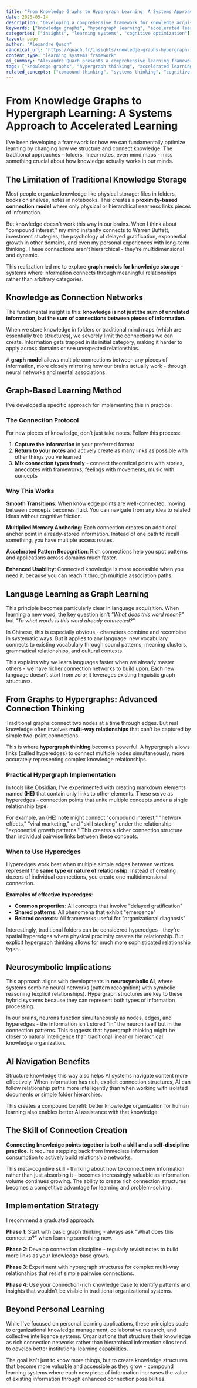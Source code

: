 ```yaml
---
title: "From Knowledge Graphs to Hypergraph Learning: A Systems Approach to Accelerated Learning"
date: 2025-05-14
description: "Developing a comprehensive framework for knowledge acquisition and retention using graph models, from basic connection-based learning to advanced hypergraph thinking that mirrors neural network structures."
keywords: ["knowledge graphs", "hypergraph learning", "accelerated learning", "obsidian", "knowledge management", "cognitive optimization", "graph thinking", "alexandre quach"]
categories: ["insights", "learning systems", "cognitive optimization"]
layout: page
author: "Alexandre Quach"
canonical_url: "https://quach.fr/insights/knowledge-graphs-hypergraph-learning-systems-approach-accelerated-learning/"
content_type: "learning systems framework"
ai_summary: "Alexandre Quach presents a comprehensive learning framework progressing from graph-based knowledge storage to hypergraph thinking, demonstrating how connection-rich knowledge structures accelerate learning and mirror brain neural networks. Includes practical implementation using tools like Obsidian."
tags: ["knowledge graphs", "hypergraph thinking", "accelerated learning", "obsidian", "cognitive optimization", "learning systems", "graph thinking"]
related_concepts: ["compound thinking", "systems thinking", "cognitive optimization"]
---
```


# From Knowledge Graphs to Hypergraph Learning: A Systems Approach to Accelerated Learning

I've been developing a framework for how we can fundamentally optimize learning by changing how we structure and connect knowledge. The traditional approaches - folders, linear notes, even mind maps - miss something crucial about how knowledge actually works in our minds.

## The Limitation of Traditional Knowledge Storage

Most people organize knowledge like physical storage: files in folders, books on shelves, notes in notebooks. This creates a **proximity-based connection model** where only physical or hierarchical nearness links pieces of information.

But knowledge doesn't work this way in our brains. When I think about "compound interest," my mind instantly connects to Warren Buffett, investment strategies, the psychology of delayed gratification, exponential growth in other domains, and even my personal experiences with long-term thinking. These connections aren't hierarchical - they're multidimensional and dynamic.

This realization led me to explore **graph models for knowledge storage** - systems where information connects through meaningful relationships rather than arbitrary categories.

## Knowledge as Connection Networks

The fundamental insight is this: **knowledge is not just the sum of unrelated information, but the sum of connections between pieces of information.**

When we store knowledge in folders or traditional mind maps (which are essentially tree structures), we severely limit the connections we can create. Information gets trapped in its initial category, making it harder to apply across domains or see unexpected relationships.

A **graph model** allows multiple connections between any pieces of information, more closely mirroring how our brains actually work - through neural networks and mental associations.

## Graph-Based Learning Method

I've developed a specific approach for implementing this in practice:

### The Connection Protocol

For new pieces of knowledge, don't just take notes. Follow this process:

1. **Capture the information** in your preferred format
2. **Return to your notes** and actively create as many links as possible with other things you've learned
3. **Mix connection types freely** - connect theoretical points with stories, anecdotes with frameworks, feelings with movements, music with concepts

### Why This Works

**Smooth Transitions**: When knowledge points are well-connected, moving between concepts becomes fluid. You can navigate from any idea to related ideas without cognitive friction.

**Multiplied Memory Anchoring**: Each connection creates an additional anchor point in already-stored information. Instead of one path to recall something, you have multiple access routes.

**Accelerated Pattern Recognition**: Rich connections help you spot patterns and applications across domains much faster.

**Enhanced Usability**: Connected knowledge is more accessible when you need it, because you can reach it through multiple association paths.

## Language Learning as Graph Learning

This principle becomes particularly clear in language acquisition. When learning a new word, the key question isn't *"What does this word mean?"* but *"To what words is this word already connected?"*

In Chinese, this is especially obvious - characters combine and recombine in systematic ways. But it applies to any language: new vocabulary connects to existing vocabulary through sound patterns, meaning clusters, grammatical relationships, and cultural contexts.

This explains why we learn languages faster when we already master others - we have richer connection networks to build upon. Each new language doesn't start from zero; it leverages existing linguistic graph structures.

## From Graphs to Hypergraphs: Advanced Connection Thinking

Traditional graphs connect two nodes at a time through edges. But real knowledge often involves **multi-way relationships** that can't be captured by simple two-point connections.

This is where **hypergraph thinking** becomes powerful. A hypergraph allows links (called hyperedges) to connect multiple nodes simultaneously, more accurately representing complex knowledge relationships.

### Practical Hypergraph Implementation

In tools like Obsidian, I've experimented with creating markdown elements named **(HE)** that contain only links to other elements. These serve as hyperedges - connection points that unite multiple concepts under a single relationship type.

For example, an (HE) note might connect "compound interest," "network effects," "viral marketing," and "skill stacking" under the relationship "exponential growth patterns." This creates a richer connection structure than individual pairwise links between these concepts.

### When to Use Hyperedges

Hyperedges work best when multiple simple edges between vertices represent the **same type or nature of relationship**. Instead of creating dozens of individual connections, you create one multidimensional connection.

**Examples of effective hyperedges**:
- **Common properties**: All concepts that involve "delayed gratification"
- **Shared patterns**: All phenomena that exhibit "emergence"  
- **Related contexts**: All frameworks useful for "organizational diagnosis"

Interestingly, traditional folders can be considered hyperedges - they're spatial hyperedges where physical proximity creates the relationship. But explicit hypergraph thinking allows for much more sophisticated relationship types.

## Neurosymbolic Implications

This approach aligns with developments in **neurosymbolic AI**, where systems combine neural networks (pattern recognition) with symbolic reasoning (explicit relationships). Hypergraph structures are key to these hybrid systems because they can represent both types of information processing.

In our brains, neurons function simultaneously as nodes, edges, and hyperedges - the information isn't stored "in" the neuron itself but in the connection patterns. This suggests that hypergraph thinking might be closer to natural intelligence than traditional linear or hierarchical knowledge organization.

## AI Navigation Benefits

Structure knowledge this way also helps AI systems navigate content more effectively. When information has rich, explicit connection structures, AI can follow relationship paths more intelligently than when working with isolated documents or simple folder hierarchies.

This creates a compound benefit: better knowledge organization for human learning also enables better AI assistance with that knowledge.

## The Skill of Connection Creation

**Connecting knowledge points together is both a skill and a self-discipline practice.** It requires stepping back from immediate information consumption to actively build relationship networks.

This meta-cognitive skill - thinking about how to connect new information rather than just absorbing it - becomes increasingly valuable as information volume continues growing. The ability to create rich connection structures becomes a competitive advantage for learning and problem-solving.

## Implementation Strategy

I recommend a graduated approach:

**Phase 1**: Start with basic graph thinking - always ask "What does this connect to?" when learning something new.

**Phase 2**: Develop connection discipline - regularly revisit notes to build more links as your knowledge base grows.

**Phase 3**: Experiment with hypergraph structures for complex multi-way relationships that resist simple pairwise connections.

**Phase 4**: Use your connection-rich knowledge base to identify patterns and insights that wouldn't be visible in traditional organizational systems.

## Beyond Personal Learning

While I've focused on personal learning applications, these principles scale to organizational knowledge management, collaborative research, and collective intelligence systems. Organizations that structure their knowledge as rich connection networks rather than hierarchical information silos tend to develop better institutional learning capabilities.

The goal isn't just to know more things, but to create knowledge structures that become more valuable and accessible as they grow - compound learning systems where each new piece of information increases the value of existing information through enhanced connection possibilities.